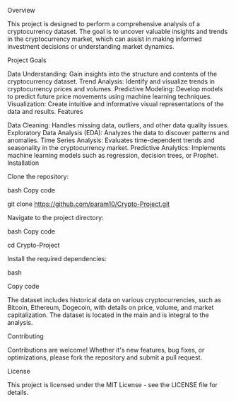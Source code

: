 Overview

This project is designed to perform a comprehensive analysis of a cryptocurrency dataset. The goal is to uncover valuable insights and trends in the cryptocurrency market, which can assist in making informed investment decisions or understanding market dynamics.

Project Goals

Data Understanding: Gain insights into the structure and contents of the cryptocurrency dataset.
Trend Analysis: Identify and visualize trends in cryptocurrency prices and volumes.
Predictive Modeling: Develop models to predict future price movements using machine learning techniques.
Visualization: Create intuitive and informative visual representations of the data and results.
Features

Data Cleaning: Handles missing data, outliers, and other data quality issues.
Exploratory Data Analysis (EDA): Analyzes the data to discover patterns and anomalies.
Time Series Analysis: Evaluates time-dependent trends and seasonality in the cryptocurrency market.
Predictive Analytics: Implements machine learning models such as regression, decision trees, or Prophet.
Installation

Clone the repository:

bash
Copy code

git clone https://github.com/param10/Crypto-Project.git

Navigate to the project directory:

bash
Copy code

cd Crypto-Project

Install the required dependencies:

bash

Copy code


The dataset includes historical data on various cryptocurrencies, such as Bitcoin, Ethereum, Dogecoin, with details on price, volume, and market capitalization. The dataset is located in the main and is integral to the analysis.

Contributing

Contributions are welcome! Whether it's new features, bug fixes, or optimizations, please fork the repository and submit a pull request.

License

This project is licensed under the MIT License - see the LICENSE file for details.

